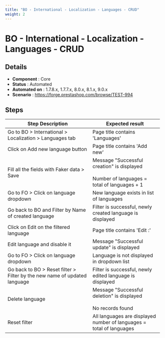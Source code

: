 ```yaml
---
title: "BO - International - Localization - Languages - CRUD"
weight: 2
---
```


# BO - International - Localization - Languages - CRUD
## Details
* **Component** : Core
* **Status** : Automated
* **Automated on** : 1.7.8.x, 1.7.7.x, 8.0.x, 8.1.x, 9.0.x
* **Scenario** : https://forge.prestashop.com/browse/TEST-994

## Steps
| Step Description | Expected result |
| ----- | ----- |
| Go to BO > International > Localization > Languages tab | Page title contains 'Languages' |
| Click on Add new language button | Page title contains 'Add new' |
| Fill all the fields with Faker data > Save | Message "Successful creation" is displayed<br><br>Number of languages = total of languages + 1 |
| Go to FO > Click on language dropdown | New language exists in list of languages |
| Go back to BO and Filter by Name of created language | Filter is successful, newly created language is displayed |
| Click on Edit on the filtered language | Page title contains 'Edit :' |
| Edit language and disable it | Message "Successful update" is displayed |
| Go to FO > Click on language dropdown | Language is not displayed in dropdown list |
| Go back to BO > Reset filter > Filter by the new name of updated language | Filter is successful, newly edited language is displayed |
| Delete language | Message "Successful deletion" is displayed<br><br>No records found |
| Reset filter | All languages are displayed<br>number of languages = total of languages |
